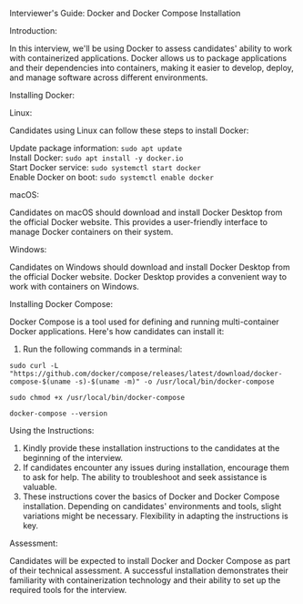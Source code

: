 Interviewer's Guide: Docker and Docker Compose Installation

Introduction:

In this interview, we'll be using Docker to assess candidates' ability to work with containerized applications. Docker allows us to package applications and their dependencies into containers, making it easier to develop, deploy, and manage software across different environments.

Installing Docker:

Linux:

Candidates using Linux can follow these steps to install Docker:

Update package information: `sudo apt update`  
Install Docker: `sudo apt install -y docker.io`  
Start Docker service: `sudo systemctl start docker`  
Enable Docker on boot: `sudo systemctl enable docker` 
 
macOS:

Candidates on macOS should download and install Docker Desktop from the official Docker website. This provides a user-friendly interface to manage Docker containers on their system.

Windows:

Candidates on Windows should download and install Docker Desktop from the official Docker website. Docker Desktop provides a convenient way to work with containers on Windows.

Installing Docker Compose:

Docker Compose is a tool used for defining and running multi-container Docker applications. Here's how candidates can install it:

1. Run the following commands in a terminal:

`sudo curl -L "https://github.com/docker/compose/releases/latest/download/docker-compose-$(uname -s)-$(uname -m)" -o /usr/local/bin/docker-compose`  

`sudo chmod +x /usr/local/bin/docker-compose`  

`docker-compose --version`  

Using the Instructions:

1. Kindly provide these installation instructions to the candidates at the beginning of the interview.
2. If candidates encounter any issues during installation, encourage them to ask for help. The ability to troubleshoot and seek assistance is valuable.
3. These instructions cover the basics of Docker and Docker Compose installation. Depending on candidates' environments and tools, slight variations might be necessary. Flexibility in adapting the instructions is key.  

Assessment:

Candidates will be expected to install Docker and Docker Compose as part of their technical assessment. A successful installation demonstrates their familiarity with containerization technology and their ability to set up the required tools for the interview.
